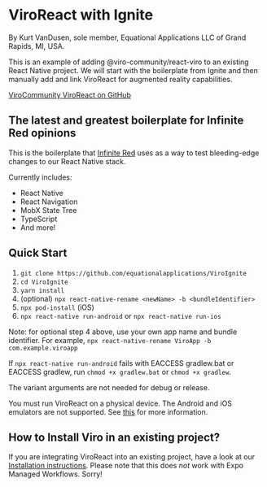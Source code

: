 # ViroReact with Ignite  

By Kurt VanDusen, sole member, Equational Applications LLC of Grand Rapids, MI, USA.

This is an example of adding @viro-community/react-viro to an existing React Native project. We will start with the boilerplate from Ignite and then manually add and link ViroReact for augmented reality capabilities.

[ViroCommunity ViroReact on GitHub](https://github.com/ViroCommunity/viro)

## The latest and greatest boilerplate for Infinite Red opinions

This is the boilerplate that [Infinite Red](https://infinite.red) uses as a way to test bleeding-edge changes to our React Native stack.


Currently includes:

- React Native
- React Navigation
- MobX State Tree
- TypeScript
- And more!

## Quick Start

1. `git clone https://github.com/equationalapplications/ViroIgnite`
2. `cd ViroIgnite`
3. `yarn install`
4. (optional) `npx react-native-rename <newName> -b <bundleIdentifier>`
5. `npx pod-install` (iOS)
6. `npx react-native run-android` or `npx react-native run-ios`

Note: for optional step 4 above, use your own app name and bundle identifier. For example, `npx react-native-rename ViroApp -b com.example.viroapp`

If `npx react-native run-android` fails with EACCESS gradlew.bat or EACCESS gradlew, run `chmod +x gradlew.bat` or `chmod +x gradlew`.

The variant arguments are not needed for debug or release.

You must run ViroReact on a physical device. The Android and iOS emulators are not supported. See [this](https://docs.viromedia.com/docs/installing-viro-android) for more information.

## How to Install Viro in an existing project?

If you are integrating ViroReact into an existing project, have a look at our [Installation instructions](https://github.com/ViroCommunity/viro/blob/main/readmes/INSTALL.md). Please note that this does _not_ work with Expo Managed Workflows. Sorry!